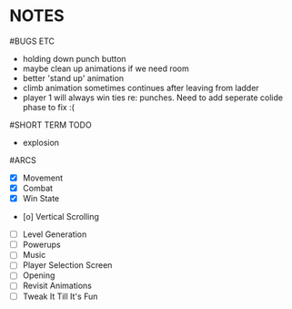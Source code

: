 NOTES
=====

#BUGS ETC
- holding down punch button
- maybe clean up animations if we need room
- better 'stand up' animation
- climb animation sometimes continues after leaving from ladder
- player 1 will always win ties re: punches. Need to add seperate colide phase to fix :(

#SHORT TERM TODO 
- explosion

#ARCS
- [x] Movement
- [x] Combat
- [x] Win State
- [o] Vertical Scrolling
- [ ] Level Generation
- [ ] Powerups
- [ ] Music
- [ ] Player Selection Screen
- [ ] Opening
- [ ] Revisit Animations
- [ ] Tweak It Till It's Fun
